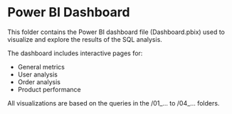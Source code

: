 # Power BI Dashboard

This folder contains the Power BI dashboard file (Dashboard.pbix) used to visualize and explore the results of the SQL analysis.

The dashboard includes interactive pages for:

- General metrics
- User analysis
- Order analysis
- Product performance

All visualizations are based on the queries in the /01_... to /04_... folders.
